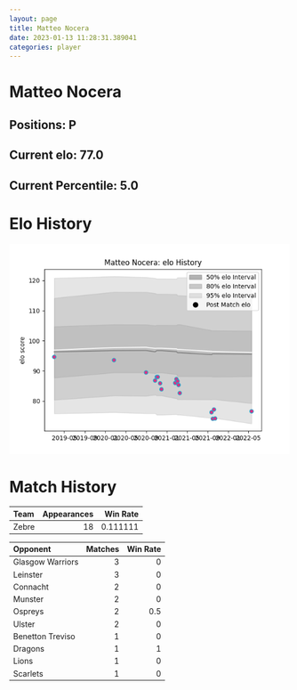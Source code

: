 ```yaml
---  
layout: page  
title: Matteo Nocera  
date: 2023-01-13 11:28:31.389041  
categories: player  
---
```

# Matteo Nocera

## Positions: P

## Current elo: 77.0

## Current Percentile: 5.0

# Elo History


![elo history](history_MatteoNocera.png)
# Match History


| Team   |   Appearances |   Win Rate |
|:-------|--------------:|-----------:|
| Zebre  |            18 |   0.111111 |

| Opponent         |   Matches |   Win Rate |
|:-----------------|----------:|-----------:|
| Glasgow Warriors |         3 |        0   |
| Leinster         |         3 |        0   |
| Connacht         |         2 |        0   |
| Munster          |         2 |        0   |
| Ospreys          |         2 |        0.5 |
| Ulster           |         2 |        0   |
| Benetton Treviso |         1 |        0   |
| Dragons          |         1 |        1   |
| Lions            |         1 |        0   |
| Scarlets         |         1 |        0   |